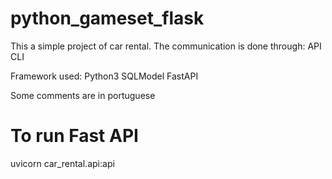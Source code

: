 # python_gameset_flask
This a simple project of car rental.
The communication is done through:
API
CLI

Framework used:
Python3
SQLModel
FastAPI

Some comments are in portuguese


# To run Fast API
uvicorn car_rental.api:api
